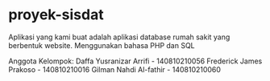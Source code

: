 # proyek-sisdat

Aplikasi yang kami buat adalah aplikasi database rumah sakit yang berbentuk website. 
Menggunakan bahasa PHP dan SQL

Anggota Kelompok:
Daffa Yusranizar Arrifi - 140810210056
Frederick James Prakoso - 140810210016
Gilman Nahdi Al-fathir - 140810210060
